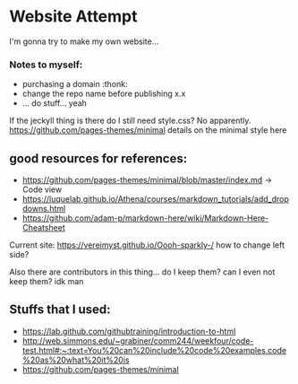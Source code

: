 # Website Attempt

I'm gonna try to make my own website...

### Notes to myself:
 - purchasing a domain :thonk:
 - change the repo name before publishing x.x
 - ... do stuff... yeah

If the jeckyll thing is there do I still need style.css? No apparently.
https://github.com/pages-themes/minimal details on the minimal style here

## good resources for references:
- https://github.com/pages-themes/minimal/blob/master/index.md -> Code view
- https://luquelab.github.io/Athena/courses/markdown_tutorials/add_dropdowns.html
- https://github.com/adam-p/markdown-here/wiki/Markdown-Here-Cheatsheet

Current site: https://vereimyst.github.io/Oooh-sparkly-/ how to change left side?

Also there are contributors in this thing... do I keep them? can I even not keep them? idk man


## Stuffs that I used:
 - https://lab.github.com/githubtraining/introduction-to-html
 - http://web.simmons.edu/~grabiner/comm244/weekfour/code-test.html#:~:text=You%20can%20include%20code%20examples,code%20as%20what%20it%20is
 - https://github.com/pages-themes/minimal

